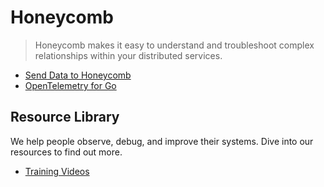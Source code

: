 # Honeycomb

> Honeycomb makes it easy to understand and troubleshoot complex relationships within your distributed services. 

- [Send Data to Honeycomb](https://docs.honeycomb.io/getting-data-in/)
- [OpenTelemetry for Go](https://docs.honeycomb.io/getting-data-in/go/opentelemetry/)

## Resource Library

We help people observe, debug, and improve their systems. Dive into our resources to find out more.

- [Training Videos](https://www.honeycomb.io/type/training-video/)
